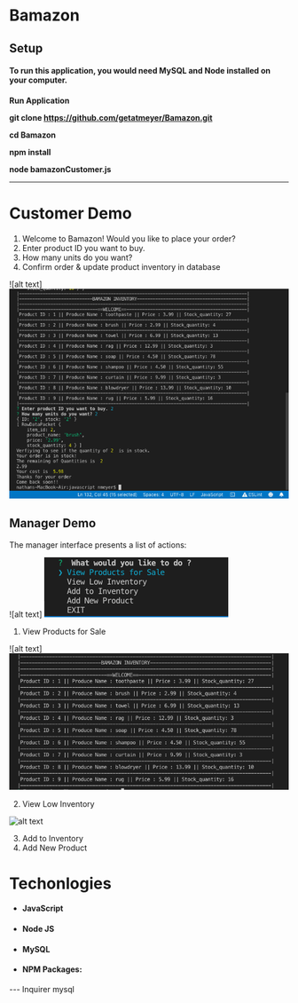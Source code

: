 # Bamazon

<H2> Setup

<H4>To run this application, you would need MySQL and Node installed on your computer.

<H4> Run Application

git clone https://github.com/getatmeyer/Bamazon.git

cd Bamazon

npm install

node bamazonCustomer.js
<hr>

# Customer Demo
####
1. Welcome to Bamazon! Would you like to place your order?
2. Enter product ID you want to buy.
3. How many units do you want?
4. Confirm order & update product inventory in database

![alt text]<img src="markdown-here/raw/master/src/common/images/customerresult.png">

## Manager Demo
<!-- <H2> Manager Demo <H2> -->


The manager interface presents a list of actions:

![alt text] <img src="markdown-here/raw/master/src/common/images/productimg.png">


1. View Products for Sale

<!-- ![alt text](https://github.com/getatmeyer/bamazon/markdown-here/raw/master/src/common/images/viewproduct.png) -->
![alt text] <img src="markdown-here/raw/master/src/common/images/viewproduct.png">

2. View Low Inventory

![alt text](https://github.com/getatmeyer/bamazon/markdown-here/raw/master/src/common/images/lowinventory.png)
<img src>

3. Add to Inventory
4. Add New Product

<h1> Techonlogies </h1>

*  <h4> JavaScript
*  <h4> Node JS<br/>
*  <h4> MySQL<br/>
*  <h4> NPM Packages:
 --- Inquirer
 mysql






